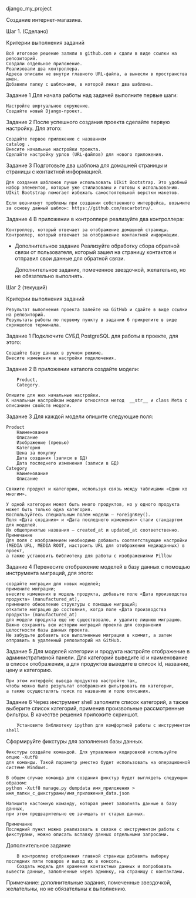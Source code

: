 django_my_project

Создание интернет-магазина. 

Шаг 1. (Сделано)

Критерии выполнения заданий

    Всё итоговое решение залили в github.com и сдали в виде ссылки на репозиторий.
    Создали отдельное приложение.
    Реализовали два контроллера.
    Адреса описали не внутри главного URL-файла, а вынесли в пространства имен.
    Добавили папку с шаблонами, в которой лежат два шаблона.

Задание 1
Для начала работы над задачей выполните первые шаги:

    Настройте виртуальное окружение.
    Создайте новый Django-проект.

Задание 2
После успешного создания проекта сделайте первую настройку. Для этого:

    Создайте первое приложение с названием
    catalog .
    Внесите начальные настройки проекта.
    Сделайте настройку урлов (URL-файлов) для нового приложения.

Задание 3
Подготовьте два шаблона для домашней страницы и страницы с контактной информацией.

    Для создания шаблонов лучше использовать UIkit Bootstrap. Это удобный набор элементов, которые уже стилизованы и готовы к использованию. UIkit Bootstrap помогает избежать самостоятельной верстки макетов.

    Если возникнут проблемы при создании собственного интерфейса, возьмите за основу данный шаблон: https://github.com/oscarbotru/.

Задание 4
В приложении в контроллере реализуйте два контроллера:

    Контроллер, который отвечает за отображение домашней страницы.
    Контроллер, который отвечает за отображение контактной информации.

* Дополнительное задание
Реализуйте обработку сбора обратной связи от пользователя, который зашел на страницу контактов и отправил свои данные для обратной связи.

    Дополнительное задание, помеченное звездочкой, желательно, но не обязательно выполнять.

Шаг 2 (текущий)

Критерии выполнения заданий

    Результат выполнения проекта залейте на GitHub и сдайте в виде ссылки на репозиторий.
    Результаты работы по первому пункту в задании 6 прикрепите в виде скриншотов терминала.

Задание 1
Подключите СУБД PostgreSQL для работы в проекте, для этого:

    Создайте базу данных в ручном режиме.
    Внесите изменения в настройки подключения.

Задание 2
В приложении каталога создайте модели:

        Product,
        Category.

    Опишите для них начальные настройки.
    К начальным настройкам модели относятся метод  __str__ и class Meta с описанием свойств модели.

Задание 3
Для каждой модели опишите следующие поля:

    Product
        Наименование
        Описание
        Изображение (превью)
        Категория
        Цена за покупку
        Дата создания (записи в БД)
        Дата последнего изменения (записи в БД)
    Category
        Наименование
        Описание

    Свяжите продукт и категорию, используя связь между таблицами «Один ко многим».

    У одной категории может быть много продуктов, но у одного продукта может быть только одна категория.
    Воспользуйтесь специальным полем модели — ForeignKey().
    Поля «Дата создания» и «Дата последнего изменения» стали стандартом для моделей. 
    Их общепринятые названия — created_at и updated_at соответственно.
    Примечание
    Для поля с изображением необходимо добавить соответствующие настройки (MEDIA URL, MEDIA ROOT, настроить URL для отображения медиаданных) в проект, 
    а также установить библиотеку для работы с изображениями Pillow

Задание 4
Перенесите отображение моделей в базу данных с помощью инструмента миграций, для этого:

    создайте миграции для новых моделей;
    примените миграции;
    внесите изменения в модель продукта, добавьте поле «Дата производства продукта» (manufactured_at), 
    примените обновление структуры с помощью миграций;
    откатите миграцию до состояния, когда поле «Дата производства продукта» (manufactured_at) 
    для модели продукта еще не существовало, и удалите лишнюю миграцию.
    Важно сохранять всю историю миграций проекта для сохранения целостности базы данных проекта.
    Не забудьте добавить все выполненные миграции в коммит, а затем отправить в удаленный репозиторий на GitHub.

Задание 5
Для моделей категории и продукта настройте отображение в административной панели. 
Для категорий выведите id и наименование в список отображения, а для продуктов 
выведите в список id, название, цену и категорию.

    При этом интерфейс вывода продуктов настройте так, 
    чтобы можно было результат отображения фильтровать по категории, 
    а также осуществлять поиск по названию и полю описания.

Задание 6
Через инструмент shell заполните список категорий, а также выберите список категорий, 
применив произвольные рассмотренные фильтры. В качестве решения приложите скриншот.

        Установите библиотеку ipython для комфортной работы с инструментом shell

Сформируйте фикстуры для заполнения базы данных.

    Фикстуры создайте командой. Для управления кодировкой используйте опцию -Xutf8
    для команды. Такой параметр уместно будет использовать на операционной системе Windows.

    В общем случае команда для создания фикстур будет выглядеть следующим образом:    
    python -Xutf8 manage.py dumpdata имя_приложения > имя_папки_с_фикстурами/имя_приложения_data.json

    Напишите кастомную команду, которая умеет заполнять данные в базу данных, 
    при этом предварительно ее зачищать от старых данных. 

    Примечание
    Последний пункт можно реализовать в связке с инструментом работы с фикстурами, можно описать вставку данных отдельными запросами.

Дополнительное задание

        В контроллер отображения главной страницы добавить выборку последних пяти товаров и вывод их в консоль.
        Создать модель для хранения контактных данных и попробовать вывести данные, заполненные через админку, на страницу с контактами.

Примечание: дополнительные задания, помеченные звездочкой, желательны, но не обязательны к выполнению.
